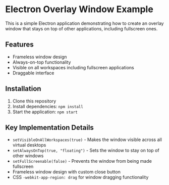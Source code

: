 # Electron Overlay Window Example

This is a simple Electron application demonstrating how to create an overlay window that stays on top of other applications, including fullscreen ones.

## Features

- Frameless window design
- Always-on-top functionality
- Visible on all workspaces including fullscreen applications
- Draggable interface

## Installation

1. Clone this repository
2. Install dependencies: `npm install`
3. Start the application: `npm start`

## Key Implementation Details

- `setVisibleOnAllWorkspaces(true)` - Makes the window visible across all virtual desktops
- `setAlwaysOnTop(true, "floating")` - Sets the window to stay on top of other windows
- `setFullScreenable(false)` - Prevents the window from being made fullscreen
- Frameless window design with custom close button
- CSS `-webkit-app-region: drag` for window dragging functionality
